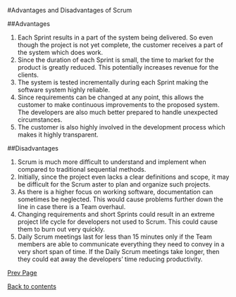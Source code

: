 #Advantages and Disadvantages of Scrum

##Advantages

1.	Each Sprint results in a part of the system being delivered. So even though the project is not yet complete, the customer receives a part of the system which does work.
2.	Since the duration of each Sprint is small, the time to market for the product is greatly reduced. This potentially increases revenue for the clients.
3.	The system is tested incrementally during each Sprint making the software system highly reliable.
4.	Since requirements can be changed at any point, this allows the customer to make continuous improvements to the proposed system. The developers are also much better prepared to handle unexpected circumstances.
5.	The customer is also highly involved in the development process which makes it highly transparent.
 
##Disadvantages

1.	Scrum is much more difficult to understand and implement when compared to traditional sequential methods.
2.	Initially, since the project even lacks a clear definitions and scope, it may be difficult for the Scrum aster to plan and organize such projects.
3.	As there is a higher focus on working software, documentation can sometimes be neglected. This would cause problems further down the line in case there is a Team overhaul.
4.	Changing requirements and short Sprints could result in an extreme project life cycle for developers not used to Scrum. This could cause them to burn out very quickly.
5.	Daily Scrum meetings last for less than 15 minutes only if the Team members are able to communicate everything they need to convey in a very short span of time. If the Daily Scrum meetings take longer, then they could eat away the developers’ time reducing productivity.

[Prev Page](https://github.com/Krithika-Balan2290/Scrum/blob/master/comparison.md) 

 [Back to contents](https://github.com/Krithika-Balan2290/Scrum/blob/master/Index.md)
